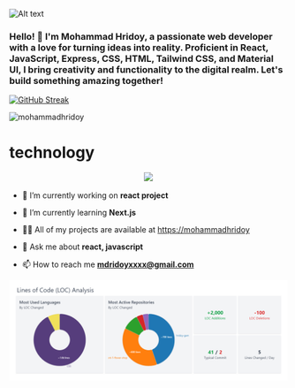 ![Alt text](https://github.com/Mohammadhridoy/Mohammadhridoy/blob/main/assets/images/Dark%20Blue%20And%20Yellow%20Modern%20Creative%20Business%20Workshop%20Outdoor%20Banner.png?raw=true)

### Hello! 👋 I'm Mohammad Hridoy, a passionate web developer with a love for turning ideas into reality. Proficient in React, JavaScript, Express, CSS, HTML, Tailwind CSS, and Material UI, I bring creativity and functionality to the digital realm. Let's build something amazing together!


<span align="center" > [![GitHub Streak](https://github-readme-streak-stats.herokuapp.com?user=Mohammadhridoy&theme=great-gatsby)](https://git.io/streak-stats) </span>



<p align="left"> <img src="https://komarev.com/ghpvc/?username=mohammadhridoy&label=Profile%20views&color=0e75b6&style=flat" alt="mohammadhridoy" /> </p>

# technology
<p align="center">
  <a href="https://skillicons.dev">
    <img src="https://skillicons.dev/icons?i=git,react,firebase,html,tailwind,js,mongodb,nodejs,materialui" />
  </a>
</p>

- 🔭 I’m currently working on **react project**

- 🌱 I’m currently learning **Next.js**

- 👨‍💻 All of my projects are available at [https://mohammadhridoy](https://mohammadhridoy)

- 💬 Ask me about **react, javascript**

- 📫 How to reach me **mdridoyxxxx@gmail.com**

![Alt text](https://github.com/Mohammadhridoy/Mohammadhridoy/blob/main/assets/images/github-wrapped-fotor-2023120984259.png?raw=true)



